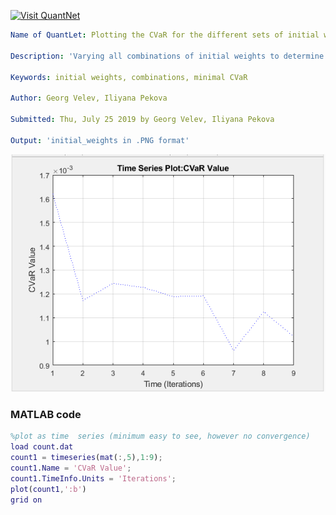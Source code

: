 [<img src="https://github.com/QuantLet/Styleguide-and-FAQ/blob/master/pictures/banner.png" width="888" alt="Visit QuantNet">](http://quantlet.de/)

```yaml
Name of QuantLet: Plotting the CVaR for the different sets of initial weights

Description: 'Varying all combinations of initial weights to determine which one leads to a minimal CVaR'

Keywords: initial weights, combinations, minimal CVaR

Author: Georg Velev, Iliyana Pekova

Submitted: Thu, July 25 2019 by Georg Velev, Iliyana Pekova

Output: 'initial_weights in .PNG format'
```

![Picture1](plot_CVaR_for_different_initial_weights.PNG)


### MATLAB code
```matlab
%plot as time  series (minimum easy to see, however no convergence)
load count.dat
count1 = timeseries(mat(:,5),1:9);
count1.Name = 'CVaR Value';
count1.TimeInfo.Units = 'Iterations';
plot(count1,':b')
grid on
```
